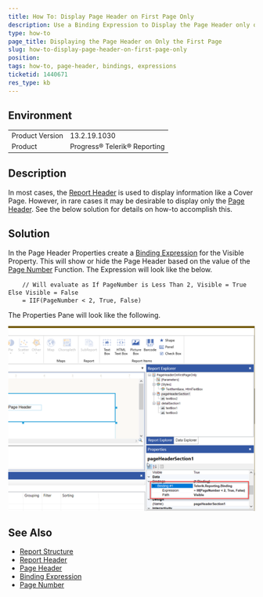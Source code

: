 ```yaml
---
title: How To: Display Page Header on First Page Only
description: Use a Binding Expression to Display the Page Header only on the First Page
type: how-to
page_title: Displaying the Page Header on Only the First Page
slug: how-to-display-page-header-on-first-page-only
position: 
tags: how-to, page-header, bindings, expressions
ticketid: 1440671
res_type: kb
---
```


## Environment
<table>
	<tbody>
		<tr>
			<td>Product Version</td>
			<td>13.2.19.1030</td>
		</tr>
		<tr>
			<td>Product</td>
			<td>Progress® Telerik® Reporting</td>
		</tr>
	</tbody>
</table>


## Description
In most cases, the [Report Header](https://docs.telerik.com/reporting/designing-reports-creating-report-headers-and-footers) is used to display information like a Cover Page. However, in rare cases it may be desirable to display only the [Page Header](https://docs.telerik.com/reporting/designing-reports-creating-page-headers-and-footers). See the below solution for details on how-to accomplish this.

## Solution
In the Page Header Properties create a [Binding Expression](https://docs.telerik.com/reporting/expressions-bindings) for the Visible Property. This will show or hide the Page Header based on the value of the [Page Number](https://docs.telerik.com/reporting/expressions-page-functions#pagenumber) Function. The Expression will look like the below.

```
    // Will evaluate as If PageNumber is Less Than 2, Visible = True Else Visible = False
    = IIF(PageNumber < 2, True, False)
```

The Properties Pane will look like the following.

![Page Header Binding Property](resources/PageHeaderBindingProperty.png)

## See Also
*	[Report Structure](https://docs.telerik.com/reporting/designing-reports-understanding-report-structure)
*   [Report Header](https://docs.telerik.com/reporting/designing-reports-creating-report-headers-and-footers)
*   [Page Header](https://docs.telerik.com/reporting/designing-reports-creating-page-headers-and-footers)
*   [Binding Expression](https://docs.telerik.com/reporting/expressions-bindings)
*   [Page Number](https://docs.telerik.com/reporting/expressions-page-functions#pagenumber)